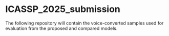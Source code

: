 # ICASSP_2025_submission
The following repository will contain the voice-converted samples used for evaluation from the proposed and compared models. 
